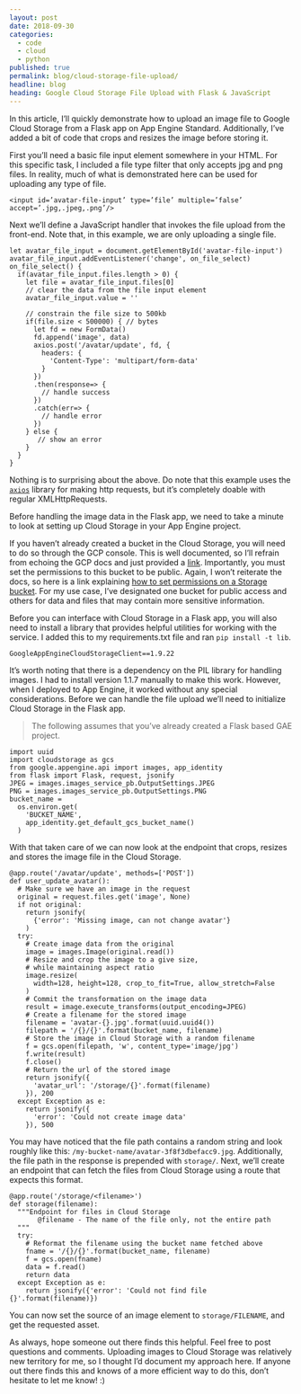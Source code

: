 ```yaml
---
layout: post
date: 2018-09-30
categories:
  - code
  - cloud
  - python
published: true
permalink: blog/cloud-storage-file-upload/
headline: blog
heading: Google Cloud Storage File Upload with Flask & JavaScript
---
```


In this article, I’ll quickly demonstrate how to upload an image file to Google Cloud Storage from a Flask app on App Engine Standard. Additionally, I’ve added a bit of code that crops and resizes the image before storing it.

First you’ll need a basic file input element somewhere in your HTML. For this specific task, I included a file type filter that only accepts jpg and png files. In reality, much of what is demonstrated here can be used for uploading any type of file.

```
<input id=’avatar-file-input’ type=’file’ multiple=’false’ accept=’.jpg,.jpeg,.png’/>
```

Next we’ll define a JavaScript handler that invokes the file upload from the front-end. Note that, in this example, we are only uploading a single file.

```
let avatar_file_input = document.getElementById('avatar-file-input')
avatar_file_input.addEventListener('change', on_file_select)
on_file_select() {
  if(avatar_file_input.files.length > 0) {
    let file = avatar_file_input.files[0]
    // clear the data from the file input element
    avatar_file_input.value = ''

    // constrain the file size to 500kb
    if(file.size < 500000) { // bytes
      let fd = new FormData()
      fd.append('image', data)
      axios.post('/avatar/update', fd, {
        headers: {
          'Content-Type': 'multipart/form-data'
        }
      })
      .then(response=> {
        // handle success
      })
      .catch(err=> {
        // handle error
      })
    } else {
       // show an error
    }
  }
}
```

Nothing is to surprising about the above. Do note that this example uses the [`axios`](https://www.npmjs.com/package/axios) library for making http requests, but it’s completely doable with regular XMLHttpRequests.

Before handling the image data in the Flask app, we need to take a minute to look at setting up Cloud Storage in your App Engine project.

If you haven’t already created a bucket in the Cloud Storage, you will need to do so through the GCP console. This is well documented, so I’ll refrain from echoing the GCP docs and just provided a [link](https://cloud.google.com/storage/docs/creating-buckets). Importantly, you must set the permissions to this bucket to be public. Again, I won’t reiterate the docs, so here is a link explaining [how to set permissions on a Storage bucket](https://cloud.google.com/storage/docs/access-control/making-data-public). For my use case, I’ve designated one bucket for public access and others for data and files that may contain more sensitive information.

Before you can interface with Cloud Storage in a Flask app, you will also need to install a library that provides helpful utilities for working with the service. I added this to my requirements.txt file and ran `pip install -t lib`.

```
GoogleAppEngineCloudStorageClient==1.9.22
```

It’s worth noting that there is a dependency on the PIL library for handling images. I had to install version 1.1.7 manually to make this work. However, when I deployed to App Engine, it worked without any special considerations. Before we can handle the file upload we’ll need to initialize Cloud Storage in the Flask app.

> The following assumes that you’ve already created a Flask based GAE project.

```
import uuid
import cloudstorage as gcs
from google.appengine.api import images, app_identity
from flask import Flask, request, jsonify
JPEG = images.images_service_pb.OutputSettings.JPEG
PNG = images.images_service_pb.OutputSettings.PNG
bucket_name =
  os.environ.get(
    'BUCKET_NAME',
    app_identity.get_default_gcs_bucket_name()
  )

```

With that taken care of we can now look at the endpoint that crops, resizes and stores the image file in the Cloud Storage.

```
@app.route('/avatar/update', methods=['POST'])
def user_update_avatar():
  # Make sure we have an image in the request
  original = request.files.get('image', None)
  if not original:
    return jsonify(
      {'error': 'Missing image, can not change avatar'}
    )
  try:
    # Create image data from the original
    image = images.Image(original.read())
    # Resize and crop the image to a give size,
    # while maintaining aspect ratio
    image.resize(
      width=128, height=128, crop_to_fit=True, allow_stretch=False
    )
    # Commit the transformation on the image data
    result = image.execute_transforms(output_encoding=JPEG)
    # Create a filename for the stored image
    filename = 'avatar-{}.jpg'.format(uuid.uuid4())
    filepath = '/{}/{}'.format(bucket_name, filename)
    # Store the image in Cloud Storage with a random filename
    f = gcs.open(filepath, 'w', content_type='image/jpg')
    f.write(result)
    f.close()
    # Return the url of the stored image
    return jsonify({
      'avatar_url': '/storage/{}'.format(filename)
    }), 200
  except Exception as e:
    return jsonify({
      'error': 'Could not create image data'
    }), 500
```

You may have noticed that the file path contains a random string and look roughly like this: `/my-bucket-name/avatar-3f8f3dbefacc9.jpg`. Additionally, the file path in the response is prepended with `storage/`. Next, we’ll create an endpoint that can fetch the files from Cloud Storage using a route that expects this format.

```
@app.route('/storage/<filename>')
def storage(filename):
  """Endpoint for files in Cloud Storage
       @filename - The name of the file only, not the entire path
  """
  try:
    # Reformat the filename using the bucket name fetched above
    fname = '/{}/{}'.format(bucket_name, filename)
    f = gcs.open(fname)
    data = f.read()
    return data
  except Exception as e:
    return jsonify({'error': 'Could not find file {}'.format(filename)})
```

You can now set the source of an image element to `storage/FILENAME`, and get the requested asset.

As always, hope someone out there finds this helpful. Feel free to post questions and comments. Uploading images to Cloud Storage was relatively new territory for me, so I thought I’d document my approach here. If anyone out there finds this and knows of a more efficient way to do this, don’t hesitate to let me know! :)
